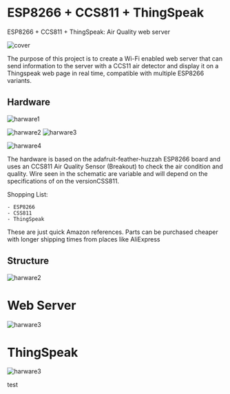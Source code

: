 # ESP8266 + CCS811 + ThingSpeak

 ESP8266 + CCS811 + ThingSpeak: Air Quality web server

![cover](./demo/cover.png)

The purpose of this project is to create a Wi-Fi enabled web server that can send information to the server with a CCS11 air detector and display it on a Thingspeak web page in real time, compatible with multiple ESP8266 variants.

## Hardware

![harware1](./demo/foto_1.jpg)

![harware2](./demo/foto_2-1.png)
![harware3](./demo/foto_2-2.png)

![harware4](./demo/plan.png)

The hardware is based on the adafruit-feather-huzzah ESP8266 board and uses an CCS811 Air Quality Sensor (Breakout) to check the air condition and quality. Wire seen in the schematic are variable and will depend on the specifications of on the versionCSS811. 

Shopping List:

    - ESP8266
    - CSS811
    - ThingSpeak


These are just quick Amazon references. Parts can be purchased cheaper with longer shipping times from places like AliExpress


## Structure

![harware2](./demo/structure.png)

# Web Server

![harware3](./demo/ESP8266_SERVER.png)

# ThingSpeak

![harware3](./demo/ThingSpeak.png)

test
